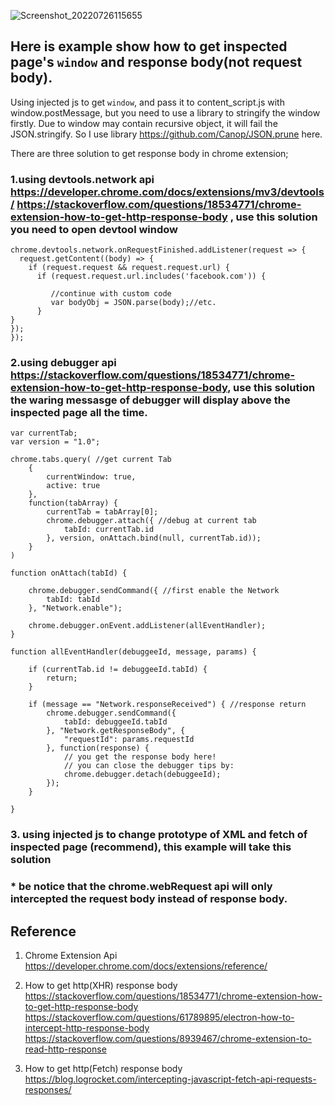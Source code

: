 ![Screenshot_20220726115655](https://user-images.githubusercontent.com/16233397/180919921-e9bf2444-6577-4ebf-a444-7ce5659e4535.png)


## Here is example show how to get inspected page's `window` and response body(not request body).

Using injected js to get `window`, and pass it to content_script.js with window.postMessage, but you need to use a library to stringify the window firstly. Due to window may contain recursive object, it will fail the JSON.stringify. So I use library https://github.com/Canop/JSON.prune here.

There are three solution to get response body in chrome extension;

### 1.using devtools.network api  https://developer.chrome.com/docs/extensions/mv3/devtools/  https://stackoverflow.com/questions/18534771/chrome-extension-how-to-get-http-response-body , use this solution you need to open devtool window
```
chrome.devtools.network.onRequestFinished.addListener(request => {
  request.getContent((body) => {
    if (request.request && request.request.url) {
      if (request.request.url.includes('facebook.com')) {

         //continue with custom code
         var bodyObj = JSON.parse(body);//etc.
      }
}
});
});
```


### 2.using debugger api  https://stackoverflow.com/questions/18534771/chrome-extension-how-to-get-http-response-body, use this solution the waring messasge of debugger will display above the inspected page all the time.

```
var currentTab;
var version = "1.0";

chrome.tabs.query( //get current Tab
    {
        currentWindow: true,
        active: true
    },
    function(tabArray) {
        currentTab = tabArray[0];
        chrome.debugger.attach({ //debug at current tab
            tabId: currentTab.id
        }, version, onAttach.bind(null, currentTab.id));
    }
)

function onAttach(tabId) {

    chrome.debugger.sendCommand({ //first enable the Network
        tabId: tabId
    }, "Network.enable");

    chrome.debugger.onEvent.addListener(allEventHandler);
}

function allEventHandler(debuggeeId, message, params) {

    if (currentTab.id != debuggeeId.tabId) {
        return;
    }

    if (message == "Network.responseReceived") { //response return 
        chrome.debugger.sendCommand({
            tabId: debuggeeId.tabId
        }, "Network.getResponseBody", {
            "requestId": params.requestId
        }, function(response) {
            // you get the response body here!
            // you can close the debugger tips by:
            chrome.debugger.detach(debuggeeId);
        });
    }

}
```

### 3. using injected js to change prototype of XML and fetch of inspected page (recommend), this example will take this solution

### * be notice that the chrome.webRequest api will only intercepted the request body instead of response body.


## Reference

1. Chrome Extension Api
https://developer.chrome.com/docs/extensions/reference/
2. How to get http(XHR) response body
https://stackoverflow.com/questions/18534771/chrome-extension-how-to-get-http-response-body
https://stackoverflow.com/questions/61789895/electron-how-to-intercept-http-response-body
https://stackoverflow.com/questions/8939467/chrome-extension-to-read-http-response

3. How to get http(Fetch) response body
https://blog.logrocket.com/intercepting-javascript-fetch-api-requests-responses/
